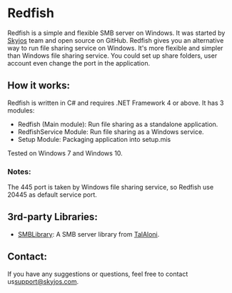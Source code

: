 # Redfish

Redfish is a simple and flexible SMB server on Windows. It was started by [Skyjos](https://www.skyjos.com) team and open source on GitHub. Redfish gives you an alternative way to run file sharing service on Windows. It's more flexible and simpler than Windows file sharing service. You could set up share folders, user account even change the port in the application.

## How it works:

Redfish is written in C# and requires .NET Framework 4 or above. It has 3 modules:
* Redfish (Main module): Run file sharing as a standalone application. 
* RedfishService Module: Run file sharing as a Windows service.
* Setup Module: Packaging application into setup.mis

Tested on Windows 7 and Windows 10.

### Notes:

The 445 port is taken by Windows file sharing service, so Redfish use 20445 as default service port.

## 3rd-party Libraries:

* [SMBLibrary](https://github.com/TalAloni/SMBLibrary): A SMB server library from [TalAloni](https://github.com/TalAloni).

## Contact:

If you have any suggestions or questions, feel free to contact us[support@skyjos.com](support@skyjos.com).
